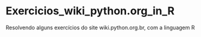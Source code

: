 # Exercicios_wiki_python.org_in_R
Resolvendo alguns exercícios do site wiki.python.org.br, com a linguagem R
